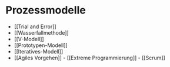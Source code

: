 # Prozessmodelle

- [[Trial and Error]]
- [[Wasserfallmethode]]
- [[V-Modell]]
- [[Prototypen-Modell]]
- [[Iteratives-Modell]]
- [[Agiles Vorgehen]] - [[Extreme Programmierung]] - [[Scrum]]
